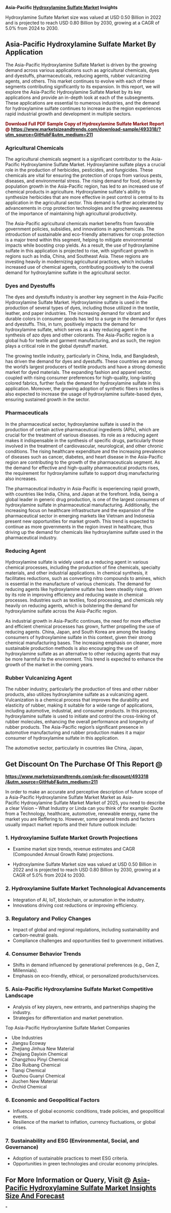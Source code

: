 <p><strong>Asia-Pacific&nbsp;<a href=""https://www.marketsizeandtrends.com/download-sample/493318/&amp;utm_source=GitHubF&amp;utm_medium=211"">Hydroxylamine Sulfate Market</a> Insights</strong></p><p>Hydroxylamine Sulfate Market size was valued at USD 0.50 Billion in 2022 and is projected to reach USD 0.80 Billion by 2030, growing at a CAGR of 5.0% from 2024 to 2030.</p><p><h2>Asia-Pacific Hydroxylamine Sulfate Market By Application</h2><p>The Asia-Pacific Hydroxylamine Sulfate Market is driven by the growing demand across various applications such as agricultural chemicals, dyes and dyestuffs, pharmaceuticals, reducing agents, rubber vulcanizing agents, and others. This market continues to evolve with each of these segments contributing significantly to its expansion. In this report, we will explore the Asia-Pacific Hydroxylamine Sulfate Market by its key applications and provide an in-depth look at each of the subsegments. These applications are essential to numerous industries, and the demand for hydroxylamine sulfate continues to increase as the region experiences rapid industrial growth and development in multiple sectors.</p><p><strong><p><strong><span style="color: #800000;">Download Full PDF Sample Copy of Hydroxylamine Sulfate Market Report @</span>&nbsp;</strong><a href="https://www.marketsizeandtrends.com/download-sample/493318/?utm_source=GitHubF&amp;utm_medium=211" target="_blank">https://www.marketsizeandtrends.com/download-sample/493318/?utm_source=GitHubF&amp;utm_medium=211</a></p></strong></p><h3>Agricultural Chemicals</h3><p>The agricultural chemicals segment is a significant contributor to the Asia-Pacific Hydroxylamine Sulfate Market. Hydroxylamine sulfate plays a crucial role in the production of herbicides, pesticides, and fungicides. These chemicals are vital for ensuring the protection of crops from various pests, diseases, and environmental stress. The rising demand for food, driven by population growth in the Asia-Pacific region, has led to an increased use of chemical products in agriculture. Hydroxylamine sulfate's ability to synthesize herbicides that are more effective in pest control is central to its application in the agricultural sector. This demand is further accelerated by advancements in crop protection technologies and the growing awareness of the importance of maintaining high agricultural productivity.</p><p>The Asia-Pacific agricultural chemicals market benefits from favorable government policies, subsidies, and innovations in agrochemicals. The introduction of sustainable and eco-friendly alternatives for crop protection is a major trend within this segment, helping to mitigate environmental impacts while boosting crop yields. As a result, the use of hydroxylamine sulfate in this application is projected to rise, with significant growth in regions such as India, China, and Southeast Asia. These regions are investing heavily in modernizing agricultural practices, which includes increased use of chemical agents, contributing positively to the overall demand for hydroxylamine sulfate in the agricultural sector.</p><h3>Dyes and Dyestuffs</h3><p>The dyes and dyestuffs industry is another key segment in the Asia-Pacific Hydroxylamine Sulfate Market. Hydroxylamine sulfate is used in the production of several types of dyes, including those utilized in the textile, leather, and paper industries. The increasing demand for vibrant and durable colors in consumer goods has led to a surge in the demand for dyes and dyestuffs. This, in turn, positively impacts the demand for hydroxylamine sulfate, which serves as a key reducing agent in the synthesis of azo dyes and other colorants. The Asia-Pacific region is a global hub for textile and garment manufacturing, and as such, the region plays a critical role in the global dyestuff market.</p><p>The growing textile industry, particularly in China, India, and Bangladesh, has driven the demand for dyes and dyestuffs. These countries are among the world’s largest producers of textile products and have a strong domestic market for dyed materials. The expanding fashion and apparel sector, coupled with rising consumer preferences for high-quality, long-lasting colored fabrics, further fuels the demand for hydroxylamine sulfate in this application. Moreover, the growing adoption of synthetic fibers in textiles is also expected to increase the usage of hydroxylamine sulfate-based dyes, ensuring sustained growth in the sector.</p><h3>Pharmaceuticals</h3><p>In the pharmaceutical sector, hydroxylamine sulfate is used in the production of certain active pharmaceutical ingredients (APIs), which are crucial for the treatment of various diseases. Its role as a reducing agent makes it indispensable in the synthesis of specific drugs, particularly those involved in the treatment of cardiovascular, neurological, and other chronic conditions. The rising healthcare expenditure and the increasing prevalence of diseases such as cancer, diabetes, and heart disease in the Asia-Pacific region are contributing to the growth of the pharmaceuticals segment. As the demand for effective and high-quality pharmaceutical products rises, the requirement for hydroxylamine sulfate to support drug manufacturing also increases.</p><p>The pharmaceutical industry in Asia-Pacific is experiencing rapid growth, with countries like India, China, and Japan at the forefront. India, being a global leader in generic drug production, is one of the largest consumers of hydroxylamine sulfate in pharmaceutical manufacturing. Additionally, the increasing focus on healthcare infrastructure and the expansion of the pharmaceutical sector in emerging markets like Vietnam and Indonesia present new opportunities for market growth. This trend is expected to continue as more governments in the region invest in healthcare, thus driving up the demand for chemicals like hydroxylamine sulfate used in the pharmaceutical industry.</p><h3>Reducing Agent</h3><p>Hydroxylamine sulfate is widely used as a reducing agent in various chemical processes, including the production of fine chemicals, specialty materials, and other industrial applications. In chemical synthesis, it facilitates reductions, such as converting nitro compounds to amines, which is essential in the manufacture of various chemicals. The demand for reducing agents like hydroxylamine sulfate has been steadily rising, driven by its role in improving efficiency and reducing waste in chemical processes. Industries such as textiles, food processing, and chemicals rely heavily on reducing agents, which is bolstering the demand for hydroxylamine sulfate across the Asia-Pacific region.</p><p>As industrial growth in Asia-Pacific continues, the need for more effective and efficient chemical processes has grown, further propelling the use of reducing agents. China, Japan, and South Korea are among the leading consumers of hydroxylamine sulfate in this context, given their strong chemical manufacturing bases. The increasing emphasis on cleaner, more sustainable production methods is also encouraging the use of hydroxylamine sulfate as an alternative to other reducing agents that may be more harmful to the environment. This trend is expected to enhance the growth of the market in the coming years.</p><h3>Rubber Vulcanizing Agent</h3><p>The rubber industry, particularly the production of tires and other rubber products, also utilizes hydroxylamine sulfate as a vulcanizing agent. Vulcanization is a chemical process that improves the durability and elasticity of rubber, making it suitable for a wide range of applications, including automotive, industrial, and consumer products. In this process, hydroxylamine sulfate is used to initiate and control the cross-linking of rubber molecules, enhancing the overall performance and longevity of rubber products. The Asia-Pacific region’s significant presence in automotive manufacturing and rubber production makes it a major consumer of hydroxylamine sulfate in this application.</p><p>The automotive sector, particularly in countries like China, Japan,</p><h2><strong>Get Discount On The Purchase Of This Report @&nbsp;</strong></h2><p><strong><a href=""https://www.marketsizeandtrends.com/ask-for-discount/493318/&amp;utm_source=GitHubF&amp;utm_medium=211"" target=""_blank"">https://www.marketsizeandtrends.com/ask-for-discount/493318<br />/&amp;utm_source=GitHubF&amp;utm_medium=211</a></strong></p><p>In order to make an accurate and perceptive description of future scope of a Asia-Pacific&nbsp;Hydroxylamine Sulfate Market Market as Asia-Pacific&nbsp;Hydroxylamine Sulfate Market Market of 2025, you need to describe a clear Vision &ndash; What Industry or Linda can you think of for example: Quote from a Technology, healthcare, automotive, renewable energy, name the market you are Reffering to. However, some general trends and factors usually impact market reports and their future outlook include:</p><h3>1.&nbsp;<strong>Hydroxylamine Sulfate Market Growth Projections</strong></h3><ul><li>Examine market size trends, revenue estimates and CAGR (Compounded Annual Growth Rate) projections.</li><li><p>Hydroxylamine Sulfate Market size was valued at USD 0.50 Billion in 2022 and is projected to reach USD 0.80 Billion by 2030, growing at a CAGR of 5.0% from 2024 to 2030.</p></li></ul><h3>2.&nbsp;<strong>Hydroxylamine Sulfate Market Technological Advancements</strong></h3><ul><li>Integration of AI, IoT, blockchain, or automation in the industry.</li><li>Innovations driving cost reductions or improving efficiency.</li></ul><h3>3.&nbsp;<strong>Regulatory and Policy Changes</strong></h3><ul><li>Impact of global and regional regulations, including sustainability and carbon-neutral goals.</li><li>Compliance challenges and opportunities tied to government initiatives.</li></ul><h3>4.&nbsp;<strong>Consumer Behavior Trends</strong></h3><ul><li>Shifts in demand influenced by generational preferences (e.g., Gen Z, Millennials).</li><li>Emphasis on eco-friendly, ethical, or personalized products/services.</li></ul><h3>5.&nbsp;<strong>Asia-Pacific Hydroxylamine Sulfate Market Competitive Landscape</strong></h3><ul><li>Analysis of key players, new entrants, and partnerships shaping the industry.</li><li>Strategies for differentiation and market penetration.</li></ul><p data-pm-slice=""1 1 []"">Top Asia-Pacific Hydroxylamine Sulfate Market Companies</p><div data-test-id=""""><p><li>Ube Industries</li><li> Jiangsu Ecoway</li><li> Zhejiang Jinhua New Material</li><li> Zhejiang Dayixin Chemical</li><li> Changzhou Pinyi Chemical</li><li> Zibo Ruibang Chemical</li><li> Tianqi Chemical</li><li> Quzhou Guanyi Chemical</li><li> Jiuchen New Material</li><li> Orchid Chemical</li></p></div><h3>6.&nbsp;<strong>Economic and Geopolitical Factors</strong></h3><ul><li>Influence of global economic conditions, trade policies, and geopolitical events.</li><li>Resilience of the market to inflation, currency fluctuations, or global crises.</li></ul><h3>7.&nbsp;<strong>Sustainability and ESG (Environmental, Social, and Governance)</strong></h3><ul><li>Adoption of sustainable practices to meet ESG criteria.</li><li>Opportunities in green technologies and circular economy principles.</li></ul><h2><strong>For More Information or Query, Visit @&nbsp;</strong><a href=""https://www.verifiedmarketreports.com/product/hydroxylamine-sulfate-market/"" target=""_blank"">Asia-Pacific Hydroxylamine Sulfate Market Insights Size And Forecast</a></h2>"
